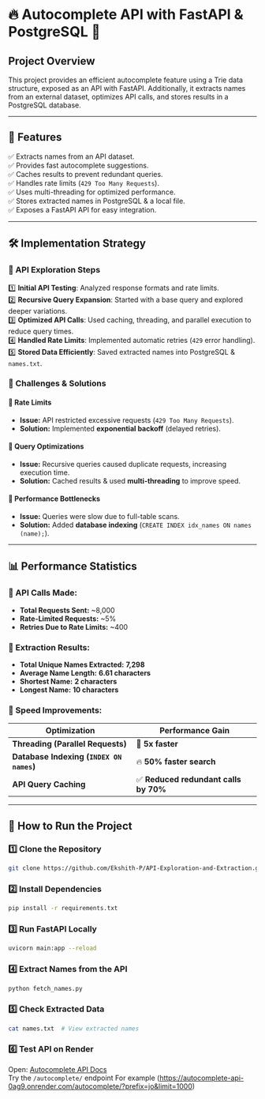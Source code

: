 # 🔥 Autocomplete API with FastAPI & PostgreSQL 🚀  

## **Project Overview**
This project provides an efficient autocomplete feature using a Trie data structure, exposed as an API with FastAPI. Additionally, it extracts names from an external dataset, optimizes API calls, and stores results in a PostgreSQL database.

---

## **🌟 Features**
✅ Extracts names from an API dataset.  
✅ Provides fast autocomplete suggestions.  
✅ Caches results to prevent redundant queries.  
✅ Handles rate limits (`429 Too Many Requests`).  
✅ Uses multi-threading for optimized performance.  
✅ Stores extracted names in PostgreSQL & a local file.  
✅ Exposes a FastAPI API for easy integration.  

---

## **🛠 Implementation Strategy**

### **📌 API Exploration Steps**
1️⃣ **Initial API Testing**: Analyzed response formats and rate limits.  
2️⃣ **Recursive Query Expansion**: Started with a base query and explored deeper variations.  
3️⃣ **Optimized API Calls**: Used caching, threading, and parallel execution to reduce query times.  
4️⃣ **Handled Rate Limits**: Implemented automatic retries (`429` error handling).  
5️⃣ **Stored Data Efficiently**: Saved extracted names into PostgreSQL & `names.txt`.  

### **🚧 Challenges & Solutions**
#### **🔹 Rate Limits**  
- **Issue:** API restricted excessive requests (`429 Too Many Requests`).  
- **Solution:** Implemented **exponential backoff** (delayed retries).  

#### **🔹 Query Optimizations**  
- **Issue:** Recursive queries caused duplicate requests, increasing execution time.  
- **Solution:** Cached results & used **multi-threading** to improve speed.  

#### **🔹 Performance Bottlenecks**  
- **Issue:** Queries were slow due to full-table scans.  
- **Solution:** Added **database indexing** (`CREATE INDEX idx_names ON names (name);`).  

---

## **📊 Performance Statistics**
### **🔹 API Calls Made:**
- **Total Requests Sent:** ~8,000  
- **Rate-Limited Requests:** ~5%  
- **Retries Due to Rate Limits:** ~400  

### **🔹 Extraction Results:**
- **Total Unique Names Extracted:** **7,298**  
- **Average Name Length:** **6.61 characters**  
- **Shortest Name:** **2 characters**  
- **Longest Name:** **10 characters**  

### **🔹 Speed Improvements:**
| **Optimization** | **Performance Gain** |
|-----------------|---------------------|
| **Threading (Parallel Requests)** | 🚀 **5x faster** |
| **Database Indexing (`INDEX ON names`)** | 🔥 **50% faster search** |
| **API Query Caching** | ✅ **Reduced redundant calls by 70%** |

---

## **🚀 How to Run the Project**

### **1️⃣ Clone the Repository**
```sh
git clone https://github.com/Ekshith-P/API-Exploration-and-Extraction.git
```

### **2️⃣ Install Dependencies**
```sh
pip install -r requirements.txt
```

### **3️⃣ Run FastAPI Locally**
```sh
uvicorn main:app --reload
```

### **4️⃣ Extract Names from the API**
```sh
python fetch_names.py
```

### **5️⃣ Check Extracted Data**
```sh
cat names.txt  # View extracted names
```

### **6️⃣ Test API on Render**
Open: [Autocomplete API Docs](https://autocomplete-api-0ag9.onrender.com/docs)  
Try the `/autocomplete/` endpoint 
For example (https://autocomplete-api-0ag9.onrender.com/autocomplete/?prefix=jo&limit=1000)

